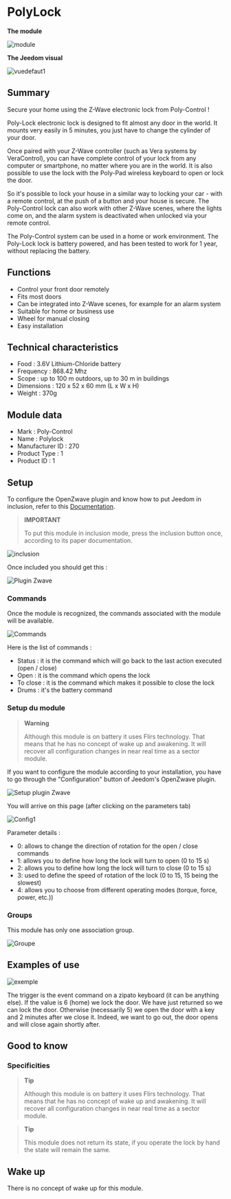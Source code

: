 # PolyLock

**The module**

![module](images/polycontrol.polylock/module.jpg)

**The Jeedom visual**

![vuedefaut1](images/polycontrol.polylock/vuedefaut1.jpg)

## Summary

Secure your home using the Z-Wave electronic lock from Poly-Control !

Poly-Lock electronic lock is designed to fit almost any door in the world. It mounts very easily in 5 minutes, you just have to change the cylinder of your door.

Once paired with your Z-Wave controller (such as Vera systems by VeraControl), you can have complete control of your lock from any computer or smartphone, no matter where you are in the world. It is also possible to use the lock with the Poly-Pad wireless keyboard to open or lock the door.

So it's possible to lock your house in a similar way to locking your car - with a remote control, at the push of a button and your house is secure. The Poly-Control lock can also work with other Z-Wave scenes, where the lights come on, and the alarm system is deactivated when unlocked via your remote control.

The Poly-Control system can be used in a home or work environment. The Poly-Lock lock is battery powered, and has been tested to work for 1 year, without replacing the battery.

## Functions

-   Control your front door remotely
-   Fits most doors
-   Can be integrated into Z-Wave scenes, for example for an alarm system
-   Suitable for home or business use
-   Wheel for manual closing
-   Easy installation

## Technical characteristics

-   Food : 3.6V Lithium-Chloride battery
-   Frequency : 868.42 Mhz
-   Scope : up to 100 m outdoors, up to 30 m in buildings
-   Dimensions : 120 x 52 x 60 mm (L x W x H)
-   Weight : 370g

## Module data

-   Mark : Poly-Control
-   Name : Polylock
-   Manufacturer ID : 270
-   Product Type : 1
-   Product ID : 1

## Setup

To configure the OpenZwave plugin and know how to put Jeedom in inclusion, refer to this [Documentation](https://doc.jeedom.com/en_US/plugins/automation%20protocol/openzwave/).

> **IMPORTANT**
>
> To put this module in inclusion mode, press the inclusion button once, according to its paper documentation.

![inclusion](images/polycontrol.polylock/inclusion.jpg)

Once included you should get this :

![Plugin Zwave](images/polycontrol.polylock/information.jpg)

### Commands

Once the module is recognized, the commands associated with the module will be available.

![Commands](images/polycontrol.polylock/commandes.jpg)

Here is the list of commands :

-   Status : it is the command which will go back to the last action executed (open / close)
-   Open : it is the command which opens the lock
-   To close : it is the command which makes it possible to close the lock
-   Drums : it's the battery command

### Setup du module

> **Warning**
>
> Although this module is on battery it uses Flirs technology. That means that he has no concept of wake up and awakening. It will recover all configuration changes in near real time as a sector module.

If you want to configure the module according to your installation, you have to go through the "Configuration" button of Jeedom's OpenZwave plugin.

![Setup plugin Zwave](images/plugin/bouton_configuration.jpg)

You will arrive on this page (after clicking on the parameters tab)

![Config1](images/polycontrol.polylock/config1.jpg)

Parameter details :

-   0: allows to change the direction of rotation for the open / close commands
-   1: allows you to define how long the lock will turn to open (0 to 15 s)
-   2: allows you to define how long the lock will turn to close (0 to 15 s)
-   3: used to define the speed of rotation of the lock (0 to 15, 15 being the slowest)
-   4: allows you to choose from different operating modes (torque, force, power, etc.))

### Groups

This module has only one association group.

![Groupe](images/polycontrol.polylock/groupe.jpg)

## Examples of use

![exemple](images/polycontrol.polylock/exemple.jpg)

The trigger is the event command on a zipato keyboard (it can be anything else). If the value is 6 (home) we lock the door. We have just returned so we can lock the door. Otherwise (necessarily 5) we open the door with a key and 2 minutes after we close it. Indeed, we want to go out, the door opens and will close again shortly after.

## Good to know

### Specificities

> **Tip**
>
> Although this module is on battery it uses Flirs technology. That means that he has no concept of wake up and awakening. It will recover all configuration changes in near real time as a sector module.

> **Tip**
>
> This module does not return its state, if you operate the lock by hand the state will remain the same.

## Wake up

There is no concept of wake up for this module.
